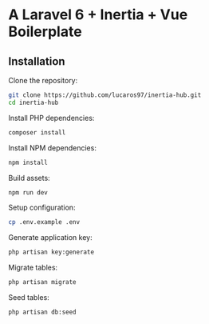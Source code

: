 # A Laravel 6 + Inertia + Vue Boilerplate

## Installation

Clone the repository:
~~~sh
git clone https://github.com/lucaros97/inertia-hub.git
cd inertia-hub
~~~

Install PHP dependencies:

```sh
composer install
```

Install NPM dependencies:

```sh
npm install
```

Build assets:

```sh
npm run dev
```

Setup configuration:

```sh
cp .env.example .env
```

Generate application key:

```sh
php artisan key:generate
```

Migrate tables:

```sh
php artisan migrate
```

Seed tables:

```sh
php artisan db:seed
```




